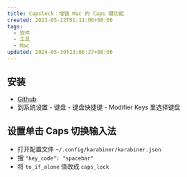 ```yaml
---
title: Capslock：增强 Mac 的 Caps 键功能
created: 2023-05-12T01:11:06+08:00
tags:
  - 软件
  - 工具
  - Mac
updated: 2024-05-30T23:06:27+08:00
---
```


## 安装

- [Github](https://github.com/Vonng/Capslock)
- 到系统设置 - 键盘 - 键盘快捷键 - Modifier Keys 里选择键盘

## 设置单击 Caps 切换输入法

- 打开配置文件 `~/.config/karabiner/karabiner.json`
- 搜 `"key_code": "spacebar"`
- 将 `to_if_alone` 值改成 `caps_lock`
